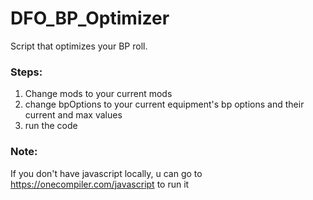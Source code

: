 # DFO_BP_Optimizer

Script that optimizes your BP roll.

### Steps:
1. Change mods to your current mods
2. change bpOptions to your current equipment's bp options and their current and max values
3. run the code

### Note:

If you don't have javascript locally, u can go to https://onecompiler.com/javascript to run it
